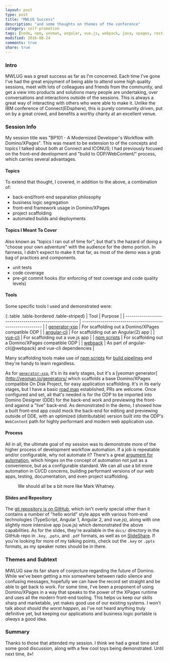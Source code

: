 ```yaml
---
layout: post
type: post
title: "MWLUG Success"
description: "and some thoughts on themes of the conference"
category: self-promotion
tags: [node, npm, yeoman, angular, vue.js, webpack, java, xpages, rest, api, scm, git, mwlug]
modified: 2016-08-24
comments: true
share: true
---
```


### Intro
MWLUG was a great success as far as I'm concerned. Each time I've gone I've had the great enjoyment of being able to attend some high quality sessions, meet with lots of colleagues and friends from the community, and get a view into products and solutions many people are undertaking, over conversations and interactions outside of the sessions. This is always a great way of interacting with others who were able to make it. Unlike the IBM conference of Connect(EDsphere), this is purely community driven, put on by a great crowd, and benefits a worthy charity at an excellent venue.

### Session Info
My session title was "BP101 - A Modernized Developer's Workflow with Domino/XPages". This was meant to be extension to of the concepts and topics I talked about both at Connect and ICONUS; I had previously focused on the front-end development and "build to ODP/WebContent/" process, which carries several advantages.

#### Topics
To extend that thought, I covered, in addition to the above, a combination of:

- back-end/front-end separation philosophy
- business logic segregation
- front-end framework usage in Domino/XPages
- project scaffolding
- automated builds and deployments

#### Topics I Meant To Cover
Also known as "topics I ran out of time for", but that's the hazard of doing a "choose your own adventure" with the audience for the demo portion. In fairness, I didn't expect to make it that far, as most of the demo was a grab bag of practices and components.

- unit tests
- code coverage
- pre-git commit hooks (for enforcing of test coverage and code quality levels)

#### Tools
Some specific tools I used and demonstrated were:

{:.table .table-bordered .table-striped}
| Tool                                                   | Purpose                                                    |
| ------------------------------------------------------ | ---------------------------------------------------------- |
| [generator-xsp](http://npm.im/generator-xsp)           | For scaffolding out a Domino/XPages compatible ODP         |
| [angular-cli](http://npm.im/angular-cli)               | For scaffolding out an Angular(2) app                      |
| [vue-cli](http://npm.im/vue-cli)                       | For scaffolding out a vue.js app                           |
| [npm scripts](https://css-tricks.com/why-npm-scripts/) | For scaffolding out a Domino/XPages compatible ODP         |
| [webpack](https://webpack.github.io/)                  | As part of angular-cli(@webpack) and vue-cli dependencies  |

Many scaffolding tools make use of [npm scripts](https://css-tricks.com/why-npm-scripts/) for [build pipelines](http://blog.modulus.io/using-npm-scripts-to-build-asset-pipeline) and they're handy to learn regardless.

As for [`generator-xsp`](https://github.com/edm00se/generator-xsp#readme), it's in its early stages, but it's a [yeoman generator](http://yeoman.io/generators/ which scaffolds a base Domino/XPages compatible On Disk Project, for easy application scaffolding. It's in its early stages, but I have a basic [road map](https://github.com/edm00se/generator-xsp#road-map) established, PRs are welcome. Once configured and set, all that's needed is for the ODP to be imported into Domino Designer (DDE) for the back-end work and previewing the front-end against a "live" back-end. As demonstrated in the demo, I showed how a built front-end app could mock the back-end for editing and previewing outside of DDE, with an optimized (distributable) version built into the ODP's `WebContent` path for highly performant and modern web application use.

#### Process
All in all, the ultimate goal of my session was to demonstrate more of the higher process of development workflow automation. If a job is repeatable and/or configurable, why not automate it? There's a great [argument for automation](https://medium.com/@kentcdodds/an-argument-for-automation-fce8394c14e2), which hinges on the concept of automation not just as a convenience, but as a configurable standard. We can all use a bit more automation in CI/CD concerns, building performant versions of our web apps, testing, documentation, and even project scaffolding.

<figure>
  <amp-img src="/assets/images/post_images/AutomateTheStuffing.png"
  alt="Mark Whatney - automate the stuffing out of this"
  width="736" height="395"
  layout="responsive"></amp-img>
 <figcaption>We should all be a bit more like Mark Whatney.</figcaption>
</figure>

#### Slides and Repository
The [git repository is on GitHub](https://github.com/edm00se/BP101-A-Modernized-Developer-Workflow-With-Domino-and-XPages), which isn't overly special other than it contains a number of "hello world" style apps with various front-end technologies (TypeScript, Angular 1, Angular 2, and vue.js), along with one slightly more intensive app (vue.js) which demonstrated the above capabilities. As for the slides, they're available in the `docs/` directory in the GitHub repo in `.key`, `.pptx`, and `.pdf` formats, as well as on [SlideShare](http://www.slideshare.net/edm00se/bp101-a-modernized-workflow-w-dominoxpages). If you're looking for more of my talking points, check out the `.key` or `.pptx` formats, as my speaker notes should be in there.

### Themes and Subtext
MWLUG saw its fair share of conjecture regarding the future of Domino. While we've been getting a mix somewhere between radio silence and confusing messages, hopefully we can have the record set straight and be able to get back to work. For some time, I've been a proponent of using Domino/XPages in a way that speaks to the power of the XPages runtime and uses all the modern front-end tooling. This helps us keep our skills sharp and marketable, yet makes good use of our existing systems. I won't talk about _should the worst happen_, as I've not heard anything truly definitive yet, but keeping our applications and business logic portable is _always_ a good idea.

### Summary
Thanks to those that attended my session. I think we had a great time and some good discussion, along with a few cool toys being demonstrated. Until next time, ð»!

